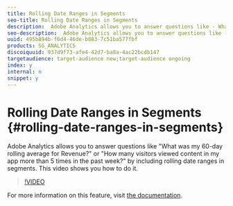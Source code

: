 ```yaml
---
title: Rolling Date Ranges in Segments
seo-title: Rolling Date Ranges in Segments
description:  Adobe Analytics allows you to answer questions like - What was my 60-day rolling average for Revenue? or - How many visitors viewed content in my app more than 5 times in the past week? by including rolling date ranges in segments. This video shows you how to do it.
seo-description:  Adobe Analytics allows you to answer questions like - What was my 60-day rolling average for Revenue? or - How many visitors viewed content in my app more than 5 times in the past week? by including rolling date ranges in segments. This video shows you how to do it.
uuid: 495b894b-f6d4-46de-b883-7c51ba577fbf
products: SG_ANALYTICS
discoiquuid: 937d9f73-afe4-42d7-ba8a-4ac22bcdb147
targetaudience: target-audience new;target-audience ongoing
index: y
internal: n
snippet: y
---
```


# Rolling Date Ranges in Segments {#rolling-date-ranges-in-segments}

Adobe Analytics allows you to answer questions like "What was my 60-day rolling average for Revenue?" or "How many visitors viewed content in my app more than 5 times in the past week?" by including rolling date ranges in segments. This video shows you how to do it.

>[!VIDEO](https://video.tv.adobe.com/v/25403/?quality=12)

For more information on this feature, visit [the documentation](https://marketing.adobe.com/resources/help/en_US/analytics/segment/index.html?f=seg_build_ui).
